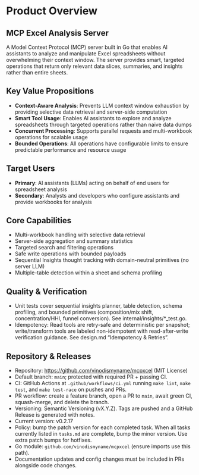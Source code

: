 # Product Overview

## MCP Excel Analysis Server

A Model Context Protocol (MCP) server built in Go that enables AI assistants to analyze and manipulate Excel spreadsheets without overwhelming their context window. The server provides smart, targeted operations that return only relevant data slices, summaries, and insights rather than entire sheets.

## Key Value Propositions

- **Context-Aware Analysis**: Prevents LLM context window exhaustion by providing selective data retrieval and server-side computation
- **Smart Tool Usage**: Enables AI assistants to explore and analyze spreadsheets through targeted operations rather than naive data dumps  
- **Concurrent Processing**: Supports parallel requests and multi-workbook operations for scalable usage
- **Bounded Operations**: All operations have configurable limits to ensure predictable performance and resource usage

## Target Users

- **Primary**: AI assistants (LLMs) acting on behalf of end users for spreadsheet analysis
- **Secondary**: Analysts and developers who configure assistants and provide workbooks for analysis

## Core Capabilities

- Multi-workbook handling with selective data retrieval
- Server-side aggregation and summary statistics
- Targeted search and filtering operations
- Safe write operations with bounded payloads
- Sequential Insights thought tracking with domain-neutral primitives (no server LLM)
- Multiple-table detection within a sheet and schema profiling

## Quality & Verification

- Unit tests cover sequential insights planner, table detection, schema profiling, and bounded primitives (composition/mix shift, concentration/HHI, funnel conversion). See internal/insights/*_test.go.
- Idempotency: Read tools are retry-safe and deterministic per snapshot; write/transform tools are labeled non-idempotent with read-after-write verification guidance. See design.md “Idempotency & Retries”.

## Repository & Releases

- Repository: https://github.com/vinodismyname/mcpxcel (MIT License)
- Default branch: `main`; protected with required PR + passing CI.
- CI: GitHub Actions at `.github/workflows/ci.yml` running `make lint`, `make test`, and `make test-race` on pushes and PRs.
- PR workflow: create a feature branch, open a PR to `main`, await green CI, squash-merge, and delete the branch.
- Versioning: Semantic Versioning (vX.Y.Z). Tags are pushed and a GitHub Release is generated with notes.
- Current version: v0.2.17
- Policy: bump the patch version for each completed task. When all tasks currently listed in `tasks.md` are complete, bump the minor version. Use extra patch bumps for hotfixes.
- Go module: `github.com/vinodismyname/mcpxcel` (ensure imports use this path).
- Documentation updates and config changes must be included in PRs alongside code changes.
